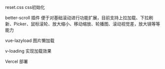  reset.css  css初始化

 better-scroll 插件 便于对基础滚动进行功能扩展，目前支持上拉加载、下拉刷新、Picker、鼠标滚轮、放大缩小、移动缩放、轮播图、滚动视觉差，放大镜等等能力

vue-lazyload 图片懒加载
 
v-loading 实现加载效果

Vercel 部署
